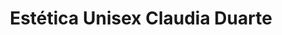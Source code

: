 ---
title: "Estética Unisex Claudia Duarte"
url: /villa-de-alvarez/estetica-unisex-claudia-duarte/
shop: Friseur
---